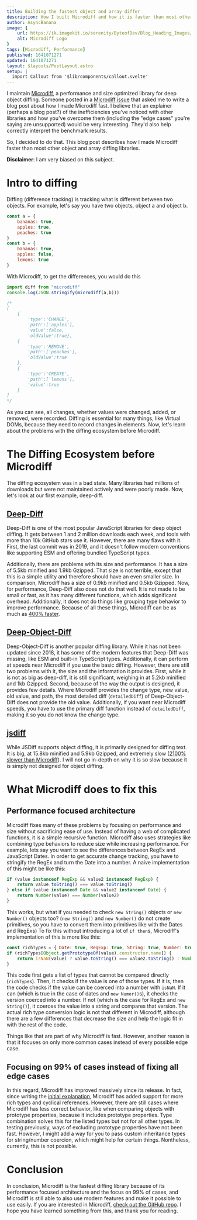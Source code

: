 ```yaml
---
title: Building the fastest object and array differ
description: How I built Microdiff and how it is faster than most other object and array diffing libraries
author: AsyncBanana
image: {
    url: https://ik.imagekit.io/serenity/ByteofDev/Blog_Heading_Images/How_I_Built_Microdiff,
    alt: Microdiff Logo
}
tags: [Microdiff, Performance]
published: 1641071271
updated: 1641071271
layout: $layouts/PostLayout.astro
setup: |
  import Callout from '$lib/components/callout.svelte'
---
```

I maintain [Microdiff](https://github.com/AsyncBanana/microdiff), a performance and size optimized library for deep object diffing.
Someone posted in a [Microdiff issue](https://github.com/AsyncBanana/microdiff/issues/2#issuecomment-962491393) that asked me to write a blog post about how I made Microdiff fast.
<Callout type="quote">I believe that an explainer (perhaps a blog post?) of the inefficiencies you've noticed with other libraries and how you've overcome them (including the "edge cases" you're saying are unsupported) would be very interesting. They'd also help correctly interpret the benchmark results.</Callout>

So, I decided to do that. This blog post describes how I made Microdiff faster than most other object and array diffing libraries.

<Callout type="warning">**Disclaimer**: I am very biased on this subject.</Callout>

# Intro to diffing

Diffing (difference tracking) is tracking what is different between two objects. For example, let's say you have two objects, object a and object b.

```js
const a = {
    bananas: true,
    apples: true,
    peaches: true
}
const b = {
    bananas: true,
    apples: false,
    lemons: true
}
```

With Microdiff, to get the differences, you would do this

```js
import diff from "microdiff"
console.log(JSON.stringify(microdiff(a,b)))

/*
[
    {
        'type':'CHANGE',
        'path':['apples'],
        'value':false,
        'oldValue':true},
    {
        'type':'REMOVE',
        'path':['peaches'],
        'oldValue':true
    },
    {
        'type':'CREATE',
        'path':['lemons'],
        'value':true
    }
]
*/
```

As you can see, all changes, whether values were changed, added, or removed, were recorded. Diffing is essential for many things, like Virtual DOMs, because they need to record changes in elements. Now, let's learn about the problems with the diffing ecosystem before Microdiff.

# The Diffing Ecosystem before Microdiff

The diffing ecosystem was in a bad state. Many libraries had millions of downloads but were not maintained actively and were poorly made. Now, let's look at our first example, deep-diff.

## [Deep-Diff](https://www.npmjs.com/package/deep-diff)

Deep-Diff is one of the most popular JavaScript libraries for deep object diffing. It gets between 1 and 2 million downloads each week, and tools with more than 10k GitHub stars use it. However, there are many flaws with it. First, the last commit was in 2019, and it doesn't follow modern conventions like supporting ESM and offering bundled TypeScript types.

Additionally, there are problems with its size and performance. It has a size of 5.5kb minified and 1.9kb Gzipped. That size is not terrible, except that this is a simple utility and therefore should have an even smaller size. In comparison, Microdiff has a size of 0.9kb minified and 0.5kb Gzipped. Now, for performance, Deep-Diff also does not do that well. It is not made to be small or fast, as it has many different functions, which adds significant overhead. Additionally, it does not do things like grouping type behavior to improve performance. Because of all these things, Microdiff can be as much as [400% faster](https://github.com/AsyncBanana/microdiff#benchmarks).

## [Deep-Object-Diff](https://www.npmjs.com/package/deep-object-diff)

Deep-Object-Diff is another popular diffing library. While it has not been updated since 2018, it has some of the modern features that Deep-Diff was missing, like ESM and built-in TypeScript types. Additionally, it can perform at speeds near Microdiff if you use the basic diffing. However, there are still two problems with it, the size and the information it provides. First, while it is not as big as deep-diff, it is still significant, weighing in at 5.2kb minified and 1kb Gzipped. Second, because of the way the output is designed, it provides few details. Where Microdiff provides the change type, new value, old value, and path, the most detailed diff (`detailedDiff`) of Deep-Object-Diff does not provide the old value. Additionally, if you want near Microdiff speeds, you have to use the primary diff function instead of `detailedDiff`, making it so you do not know the change type.

## [jsdiff](https://www.npmjs.com/package/diff)

While JSDiff supports object diffing, it is primarily designed for diffing text. It is big, at 15.8kb minified and 5.9kb Gzipped, and extremely slow ([2100% slower than Microdiff](https://github.com/AsyncBanana/microdiff#benchmarks)). I will not go in-depth on why it is so slow because it is simply not designed for object diffing.

# What Microdiff does to fix this

## Performance focused architecture

Microdiff fixes many of these problems by focusing on performance and size without sacrificing ease of use. Instead of having a web of complicated functions, it is a simple recursive function.
Microdiff also uses strategies like combining type behaviors to reduce size while increasing performance. For example, lets say you want to see the differences between RegEx and JavaScript Dates. In order to get accurate change tracking, you have to stringify the RegEx and turn the Date into a number. A naive implementation of this might be like this:

```js
if (value instanceof RegExp && value2 instanceof RegExp) {
    return value.toString() === value.toString()
} else if (value instanceof Date && value2 instanceof Date) {
    return Number(value) === Number(value2)
}
```

This works, but what if you needed to check `new String()` objects or `new Number()` objects too? (`new String()` and `new Number()` do not create primitives, so you have to convert them into primitives like with the Dates and RegExs) To fix this without introducing a lot of `if then`s, Microdiff's implementation of this is more like this:

```js
const richTypes = { Date: true, RegExp: true, String: true, Number: true };
if (richTypes[Object.getPrototypeOf(value).constructor.name]) {
    return isNaN(value) ? value.toString() === value2.toString() : Number(value) === Number(value2)
}
```

This code first gets a list of types that cannot be compared directly (`richTypes`). Then, it checks if the value is one of those types. If it is, then the code checks if the value can be coerced into a number with `isNaN`. If it can (which is true in the case of dates and `new Numer()`s), it checks the version coerced into a number. If not (which is the case for RegEx and `new String()`), it coerces the value into a string and compares that version. The actual rich type conversion logic is not that different in Microdiff, although there are a few differences that decrease the size and help the logic fit in with the rest of the code.

Things like that are part of why Microdiff is fast. However, another reason is that it focuses on only more common cases instead of every possible edge case.

## Focusing on 99% of cases instead of fixing all edge cases

In this regard, Microdiff has improved massively since its release. In fact, since writing the [initial explanation](https://github.com/AsyncBanana/microdiff/issues/2#issuecomment-960291469), Microdiff has added support for more rich types and cyclical references. However, there are still cases where Microdiff has less correct behavior, like when comparing objects with prototype properties, because it includes prototype properties. Type combination solves this for the listed types but not for all other types. In testing previously, ways of excluding prototype properties have not been fast. However, I might add a way for you to pass custom inheritance types for string/number coercion, which might help for certain things. Nontheless, currently, this is not possible.

# Conclusion

In conclusion, Microdiff is the fastest diffing library because of its performance focused architecture and the focus on 99% of cases, and Microdiff is still able to also use modern features and make it possible to use easily. If you are interested in Microdiff, [check out the GitHub repo](https://github.com/AsyncBanana/microdiff). I hope you have learned something from this, and thank you for reading.
